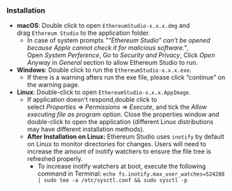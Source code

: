 ### Installation

- **macOS**: Double click to open `EthereumStudio-x.x.x.dmg` and drag `Ethereum Studio` to the application folder.
    - In case of system prompts *"“Ethereum Studio” can’t be opened because Apple cannot check it for malicious software."*, Open *System Perference*, Go to *Security and Privacy*, Click *Open Anyway* in *General* section to allow Ethereum Studio to run.
- **Windows**: Double click to run the `EthereumStudio-x.x.x.exe`.
    - If there is a warning afters run the exe file, please click “continue” on the warning page.
- **Linux**: Double-click to open `EthereumStudio-x.x.x.AppImage`.
    - If application doesn't respond,double click to select *Properties* => *Permissions* => *Execute*, and tick the *Allow executing file as program* option. Close the properties window and double-click to open the application (different Linux distributions may have different installation methods).
    - **After Installation on Linux:** Ethereum Studio uses `inotify` by default on Linux to monitor directories for changes. Users will need to increase the amount of inotify watchers to ensure the file tree is refreshed properly.
        - To increase inotify watchers at boot, execute the following command in Terminal: `echo fs.inotify.max_user_watches=524288 | sudo tee -a /etc/sysctl.conf && sudo sysctl -p`